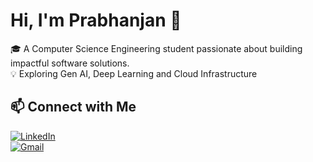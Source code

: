 # Hi, I'm Prabhanjan 👋

🎓 A Computer Science Engineering student passionate about building impactful software solutions.  
💡 Exploring Gen AI, Deep Learning and Cloud Infrastructure  
  
## 📫 Connect with Me  

[![LinkedIn](https://img.shields.io/badge/LinkedIn-blue?style=for-the-badge&logo=linkedin)](https://www.linkedin.com/in/prabhanjan-bhat-4bbbb22b2/)  
[![Gmail](https://img.shields.io/badge/Email-D14836?style=for-the-badge&logo=gmail&logoColor=white)](mailto:prabhanjanpbhat@gmail.com)  
